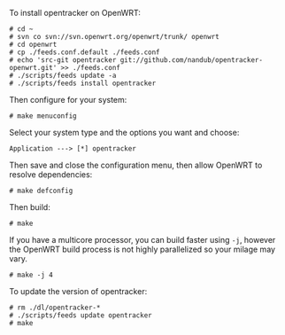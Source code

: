 To install opentracker on OpenWRT:

    # cd ~
    # svn co svn://svn.openwrt.org/openwrt/trunk/ openwrt
    # cd openwrt
    # cp ./feeds.conf.default ./feeds.conf
    # echo 'src-git opentracker git://github.com/nandub/opentracker-openwrt.git' >> ./feeds.conf
    # ./scripts/feeds update -a
    # ./scripts/feeds install opentracker

Then configure for your system:

    # make menuconfig

Select your system type and the options you want and choose:

    Application ---> [*] opentracker

Then save and close the configuration menu, then allow OpenWRT to resolve dependencies:

    # make defconfig

Then build:

    # make

If you have a multicore processor, you can build faster using `-j`,
however the OpenWRT build process is not highly parallelized so your milage may vary.

    # make -j 4

To update the version of opentracker:

    # rm ./dl/opentracker-*
    # ./scripts/feeds update opentracker
    # make

